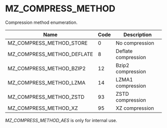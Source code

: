 # MZ_COMPRESS_METHOD

Compression method enumeration.

|Name|Code|Description|
|-|-|-|
|MZ_COMPRESS_METHOD_STORE|0|No compression|
|MZ_COMPRESS_METHOD_DEFLATE|8|Deflate compression|
|MZ_COMPRESS_METHOD_BZIP2|12|Bzip2 compression|
|MZ_COMPRESS_METHOD_LZMA|14|LZMA1 compression|
|MZ_COMPRESS_METHOD_ZSTD|93|ZSTD compression|
|MZ_COMPRESS_METHOD_XZ|95|XZ compression|

_MZ_COMPRESS_METHOD_AES_ is only for internal use.
